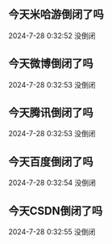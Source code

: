 ## 今天米哈游倒闭了吗

2024-7-28 0:32:52 没倒闭

## 今天微博倒闭了吗

2024-7-28 0:32:53 没倒闭

## 今天腾讯倒闭了吗

2024-7-28 0:32:53 没倒闭

## 今天百度倒闭了吗

2024-7-28 0:32:54 没倒闭

## 今天CSDN倒闭了吗

2024-7-28 0:32:55 没倒闭

